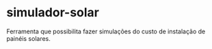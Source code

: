# simulador-solar
Ferramenta que possibilita fazer simulações do custo de instalação de painéis solares.
